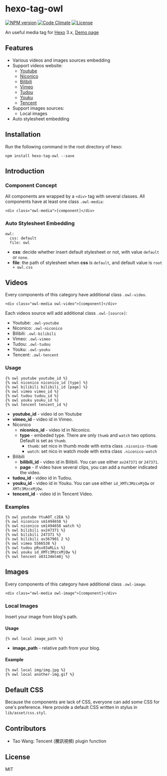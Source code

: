 # hexo-tag-owl #

[![NPM version](https://badge.fury.io/js/hexo-tag-owl.svg)](http://badge.fury.io/js/hexo-tag-owl)
[![Code Climate](https://codeclimate.com/github/m80126colin/hexo-tag-owl.png)](https://codeclimate.com/github/m80126colin/hexo-tag-owl)
[![License](http://img.shields.io/npm/l/hexo-tag-owl.svg)](LICENSE.md)

An useful media tag for [Hexo] 3.x, [Demo page]

## Features ##

* Various videos and images sources embedding
* Support videos website:
  * [Youtube](https://www.youtube.com/)
  * [Niconico](http://www.nicovideo.jp/)
  * [Bilibili](http://www.bilibili.com/)
  * [Vimeo](https://vimeo.com/)
  * [Tudou](http://www.tudou.com/)
  * [Youku](http://www.youku.com/)
  * [Tencent](http://v.qq.com/)
* Support images sources:
  * Local images
* Auto stylesheet embedding

## Installation ##

Run the following command in the root directory of hexo:

```
npm install hexo-tag-owl --save
```

## Introduction ##

### Component Concept ###

All components are wrapped by a `<div>` tag with several classes. All components have at least one class `.owl-media`:

```
<div class="owl-media">[component]</div>
```

### Auto Stylesheet Embedding ###

```
owl:
  css: default
  file: owl
```

* **css**: decide whether insert default stylesheet or not, with value `default` or `none`.
* **file**: the path of stylesheet when **css** is `default`, and default value is `root + owl.css`

## Videos ##

Every components of this category have additional class `.owl-video`.

```
<div class="owl-media owl-video">[component]</div>
```

Each videos source will add additional class `.owl-[source]`:

* Youtube: `.owl-youtube`
* Niconico: `.owl-niconico`
* Bilibili: `.owl-bilibili`
* Vimeo: `.owl-vimeo`
* Tudou: `.owl-tudou`
* Youku: `.owl-youku`
* Tencent: `.owl-tencent`

### Usage ###

```
{% owl youtube youtube_id %}
{% owl niconico niconico_id [type] %}
{% owl bilibili bilibili_id [page] %}
{% owl vimeo vimeo_id %}
{% owl tudou tudou_id %}
{% owl youku youku_id %}
{% owl tencent tencent_id %}
```

* **youtube_id** - video id on Youtube
* **vimeo_id** - video id in Vimeo.
* Niconico
  * **niconico_id** - video id in Niconico.
  * **type** - embeded type. There are only `thumb` and `watch` two options. Default is set as `thumb`.
    * `thumb`: set nico in thumb mode with extra class `.niconico-thumb`
    * `watch`: set nico in watch mode with extra class `.niconico-watch`
* Bilibili
  * **bilibili_id** - video id in Bilibili. You can use either `av247371` or `247371`.
  * **page** - if video have several clips, you can add a number indicated the video.
* **tudou_id** - video id in Tudou.
* **youku_id** - video id in Youku. You can use either `id_XMTc3MzcxMjQw` or `XMTc3MzcxMjQw`.
* **tencent_id** - video id in Tencent Video.

### Examples ###

```
{% owl youtube YtuAOT_c2EA %}
{% owl niconico sm1494658 %}
{% owl niconico sm1494658 watch %}
{% owl bilibili av247371 %}
{% owl bilibili 247371 %}
{% owl bilibili av367901 2 %}
{% owl vimeo 5566538 %}
{% owl tudou pRsx83aRLLs %}
{% owl youku id_XMTc3MzcxMjQw %}
{% owl tencent o03134mlm8j %}
```

## Images ##

Every components of this category have additional class `.owl-image`.

```
<div class="owl-media owl-image">[component]</div>
```

### Local Images ###

Insert your image from blog\'s path.

#### Usage ####

```
{% owl local image_path %}
```

* **image_path** - relative path from your blog.

#### Example ####

```
{% owl local img/img.jpg %}
{% owl local another-img.gif %}
```

## Default CSS ##

Because the components are lack of CSS, everyone can add some CSS for one's preference. Here provide a default CSS written in stylus in `lib/asset/css.styl`.

## Contributors ##

* Tao Wang: Tencent (騰訊視頻) plugin function

## License ##

MIT

[Hexo]: https://hexo.io
[Demo page]: http://m80126colin.github.io/hexo-tag-owl-demo/